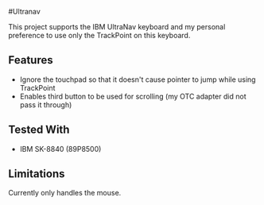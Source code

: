 #Ultranav

This project supports the IBM UltraNav keyboard and my personal
preference to use only the TrackPoint on this keyboard.

## Features

* Ignore the touchpad so that it doesn't cause pointer to jump while
  using TrackPoint
* Enables third button to be used for scrolling (my OTC adapter did not
  pass it through)

## Tested With

* IBM SK-8840 (89P8500)

## Limitations

Currently only handles the mouse.
